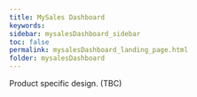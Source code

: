 ```yaml
---
title: MySales Dashboard
keywords:
sidebar: mysalesDashboard_sidebar
toc: false
permalink: mysalesDashboard_landing_page.html
folder: mysalesDashboard
---
```


Product specific design. (TBC)
